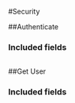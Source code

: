 ﻿#Security

##Authenticate

<!-- Authenticate.Routes -->

<!-- Authenticate.Parameters -->

<!-- Authenticate.Returns -->

### Included fields
```

```

##Get User

<!-- GetUser.Routes -->

<!-- GetUser.Parameters -->

<!-- GetUser.Returns -->

### Included fields
```

```


